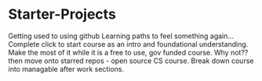 # Starter-Projects
Getting used to using github
Learning paths to feel something again...
Complete click to start course as an intro and foundational understanding.
  Make the most of it while it is a free to use, gov funded course. Why not??
  then move onto starred repos - open source CS course. Break down course into managable after work sections.
